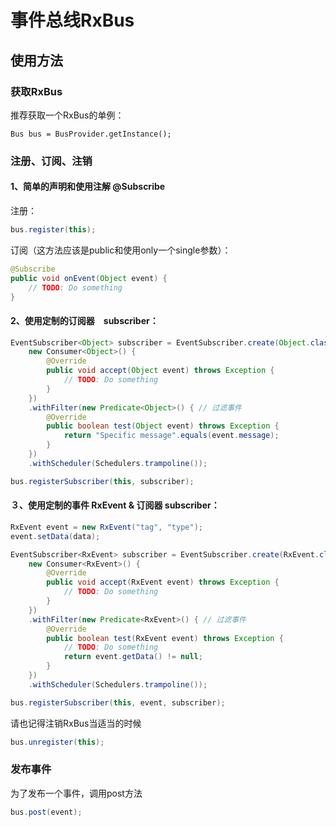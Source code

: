 # 事件总线RxBus

## 使用方法

### 获取RxBus

推荐获取一个RxBus的单例：

```
Bus bus = BusProvider.getInstance();
```

### 注册、订阅、注销

#### 1、简单的声明和使用注解 @Subscribe


注册：

```java
bus.register(this);
```

订阅（这方法应该是public和使用only一个single参数）：

```Java
@Subscribe
public void onEvent(Object event) {
    // TODO: Do something
}
```

#### 2、使用定制的订阅器　subscriber：

```Java
EventSubscriber<Object> subscriber = EventSubscriber.create(Object.class,
    new Consumer<Object>() {
        @Override
        public void accept(Object event) throws Exception {
            // TODO: Do something
        }
    })
    .withFilter(new Predicate<Object>() { // 过滤事件
        @Override
        public boolean test(Object event) throws Exception {
            return "Specific message".equals(event.message);
        }
    })
    .withScheduler(Schedulers.trampoline());

bus.registerSubscriber(this, subscriber);
```

#### ３、使用定制的事件 RxEvent & 订阅器 subscriber：

```Java
RxEvent event = new RxEvent("tag", "type");
event.setData(data);

EventSubscriber<RxEvent> subscriber = EventSubscriber.create(RxEvent.class,
    new Consumer<RxEvent>() {
        @Override
        public void accept(RxEvent event) throws Exception {
            // TODO: Do something
        }
    })
    .withFilter(new Predicate<RxEvent>() { // 过滤事件
        @Override
        public boolean test(RxEvent event) throws Exception {
            // TODO: Do something
            return event.getData() != null;
        }
    })
    .withScheduler(Schedulers.trampoline());

bus.registerSubscriber(this, event, subscriber);
```

请也记得注销RxBus当适当的时候

```java
bus.unregister(this);
```

### 发布事件

为了发布一个事件，调用post方法

```java
bus.post(event);
```